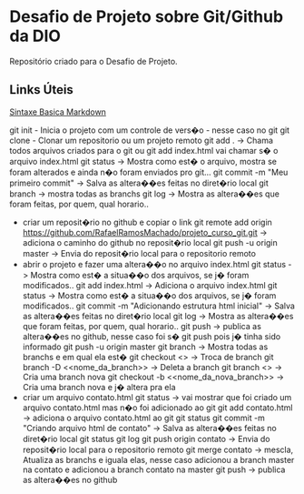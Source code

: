 # Desafio de Projeto sobre Git/Github da DIO
Repositório criado para o Desafio de Projeto.

## Links Úteis
[Sintaxe Basica Markdown](https://www.markdownguide.org/basic-syntax/)

git init - Inicia o projeto com um controle de vers�o - nesse caso no git
git clone - Clonar um repositorio ou um projeto remoto
git add . -> Chama todos arquivos criados para o git ou git add index.html vai chamar s� o arquivo index.html
git status -> Mostra como est� o arquivo, mostra se foram alterados e ainda n�o foram enviados pro git...
git commit -m "Meu primeiro commit" -> Salva as altera��es feitas no diret�rio local
git branch -> mostra todas as branchs
git log -> Mostra as altera��es que foram feitas, por quem, qual horario..
- criar um reposit�rio no github e copiar o link
git remote add origin https://github.com/RafaelRamosMachado/projeto_curso_git.git -> adiciona o caminho do github no reposit�rio local
git push -u origin master -> Envia do reposit�rio local para o repositorio remoto
- abrir o projeto e fazer uma altera��o no arquivo index.html
git status -> Mostra como est� a situa��o dos arquivos, se j� foram modificados..
git add index.html -> Adiciona o arquivo index.html
git status -> Mostra como est� a situa��o dos arquivos, se j� foram modificados..
git commit -m "Adicionando estrutura html inicial" -> Salva as altera��es feitas no diret�rio local
git log -> Mostra as altera��es que foram feitas, por quem, qual horario..
git push -> publica as altera��es no github, nesse caso foi s� git push pois j� tinha sido informado git push -u origin master
git branch -> Mostra todas as branchs e em qual ela est�
git checkout <<nome branch>> -> Troca de branch
git branch -D <<nome_da_branch>> -> Deleta a branch
git branch <<nome branch>> -> Cria uma branch nova
git checkout -b <<nome_da_nova_branch>> -> Cria uma branch nova e j� altera pra ela
- criar um arquivo contato.html
git status -> vai mostrar que foi criado um arquivo contato.html mas n�o foi adicionado ao git
git add contato.html -> adiciona o arquivo contato.html ao git
git status
git commit -m "Criando arquivo html de contato" -> Salva as altera��es feitas no diret�rio local
git status
git log
git push origin contato -> Envia do reposit�rio local para o repositorio remoto
git merge contato -> mescla, Atualiza as branchs e iguala elas, nesse caso adicionou a branch master na contato e adicionou a branch contato na master 
git push -> publica as altera��es no github

